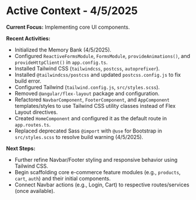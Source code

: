 # Active Context - 4/5/2025

**Current Focus:** Implementing core UI components.

**Recent Activities:**
*   Initialized the Memory Bank (4/5/2025).
*   Configured `ReactiveFormsModule`, `FormsModule`, `provideAnimations()`, and `provideHttpClient()` in `app.config.ts`.
*   Installed Tailwind CSS (`tailwindcss`, `postcss`, `autoprefixer`).
*   Installed `@tailwindcss/postcss` and updated `postcss.config.js` to fix build error.
*   Configured Tailwind (`tailwind.config.js`, `src/styles.scss`).
*   Removed `@angular/flex-layout` package and configuration.
*   Refactored `NavbarComponent`, `FooterComponent`, and `AppComponent` templates/styles to use Tailwind CSS utility classes instead of Flex Layout directives.
*   Created `HomeComponent` and configured it as the default route in `app.routes.ts`.
*   Replaced deprecated Sass `@import` with `@use` for Bootstrap in `src/styles.scss` to resolve build warning (4/5/2025).

**Next Steps:**
*   Further refine Navbar/Footer styling and responsive behavior using Tailwind CSS.
*   Begin scaffolding core e-commerce feature modules (e.g., `products`, `cart`, `auth`) and their initial components.
*   Connect Navbar actions (e.g., Login, Cart) to respective routes/services (once available).
